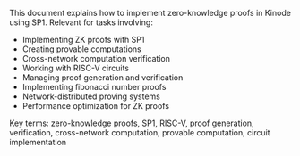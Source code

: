 This document explains how to implement zero-knowledge proofs in Kinode using SP1. Relevant for tasks involving:
- Implementing ZK proofs with SP1
- Creating provable computations
- Cross-network computation verification
- Working with RISC-V circuits
- Managing proof generation and verification
- Implementing fibonacci number proofs
- Network-distributed proving systems
- Performance optimization for ZK proofs

Key terms: zero-knowledge proofs, SP1, RISC-V, proof generation, verification, cross-network computation, provable computation, circuit implementation